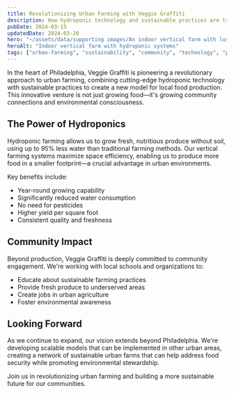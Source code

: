 ```yaml
---
title: Revolutionizing Urban Farming with Veggie Graffiti
description: How hydroponic technology and sustainable practices are transforming Philadelphia's local food production and community engagement.
pubDate: 2024-03-15
updatedDate: 2024-03-20
hero: "~/assets/data/supporting images/An indoor vertical farm with lush green plants, showcasing innovative urban agriculture practices.png"
heroAlt: "Indoor vertical farm with hydroponic systems"
tags: ["urban-farming", "sustainability", "community", "technology", "philadelphia"]
---
```


In the heart of Philadelphia, Veggie Graffiti is pioneering a revolutionary approach to urban farming, combining cutting-edge hydroponic technology with sustainable practices to create a new model for local food production. This innovative venture is not just growing food—it's growing community connections and environmental consciousness.

## The Power of Hydroponics

Hydroponic farming allows us to grow fresh, nutritious produce without soil, using up to 95% less water than traditional farming methods. Our vertical farming systems maximize space efficiency, enabling us to produce more food in a smaller footprint—a crucial advantage in urban environments.

Key benefits include:
- Year-round growing capability
- Significantly reduced water consumption
- No need for pesticides
- Higher yield per square foot
- Consistent quality and freshness

## Community Impact

Beyond production, Veggie Graffiti is deeply committed to community engagement. We're working with local schools and organizations to:
- Educate about sustainable farming practices
- Provide fresh produce to underserved areas
- Create jobs in urban agriculture
- Foster environmental awareness

## Looking Forward

As we continue to expand, our vision extends beyond Philadelphia. We're developing scalable models that can be implemented in other urban areas, creating a network of sustainable urban farms that can help address food security while promoting environmental stewardship.

Join us in revolutionizing urban farming and building a more sustainable future for our communities.